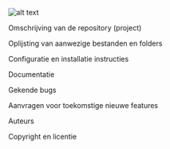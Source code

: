 ![alt text][logo]

[logo]: https://github.com/.../master/src/common/images/icon48.png 

Omschrijving van de repository (project)

Oplijsting van aanwezige bestanden en folders

Configuratie en installatie instructies

Documentatie

Gekende bugs

Aanvragen voor toekomstige nieuwe features

Auteurs

Copyright en licentie
